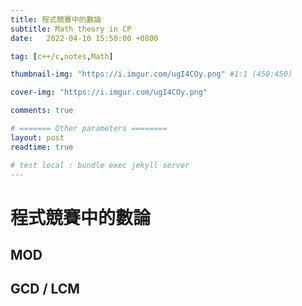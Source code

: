 ```yaml
---
title: 程式競賽中的數論
subtitle: Math theory in CP
date:   2022-04-10 15:50:00 +0800

tag: [c++/c,notes,Math]

thumbnail-img: "https://i.imgur.com/ugI4COy.png" #1:1 (450:450)

cover-img: "https://i.imgur.com/ugI4COy.png"

comments: true

# ======= Other parameters ========
layout: post
readtime: true

# test local : bundle exec jekyll server
---
```

# 程式競賽中的數論

## MOD
## GCD / LCM

